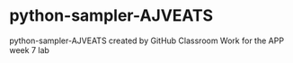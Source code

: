 # python-sampler-AJVEATS
python-sampler-AJVEATS created by GitHub Classroom
Work for the APP week 7 lab
